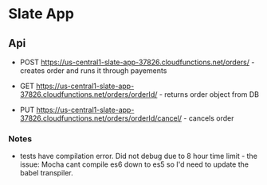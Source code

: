 # Slate App

## Api

- POST https://us-central1-slate-app-37826.cloudfunctions.net/orders/ 
		- creates order and runs it through payements

- GET https://us-central1-slate-app-37826.cloudfunctions.net/orders/orderId/
		- returns order object from DB

- PUT https://us-central1-slate-app-37826.cloudfunctions.net/orders/orderId/cancel/
		- cancels order



### Notes 

- tests have compilation error. Did not debug due to 8 hour time limit
		- the issue: Mocha cant compile es6 down to es5 so I'd need to update the babel transpiler.
